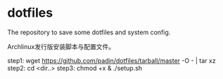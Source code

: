 # dotfiles
The repository to save some dotfiles and system config.

Archlinux发行版安装脚本与配置文件。

step1:
	 wget https://github.com/padin/dotfiles/tarball/master -O - | tar xz
step2:
	 cd <dir..>
step3:
	 chmod +x & ./setup.sh
	 
